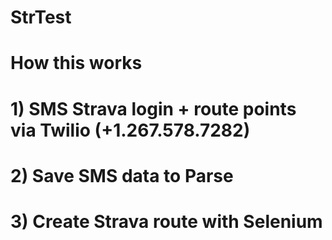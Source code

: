 # StrTest
# How this works
# 1) SMS Strava login + route points via Twilio (+1.267.578.7282)
# 2) Save SMS data to Parse
# 3) Create Strava route with Selenium 
